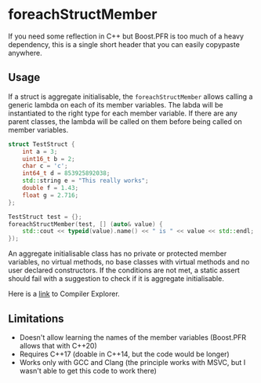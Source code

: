 # foreachStructMember
If you need some reflection in C++ but Boost.PFR is too much of a heavy dependency, this is a single short header that you can easily copypaste anywhere.

## Usage
If a struct is aggregate initialisable, the `foreachStructMember` allows calling a generic lambda on each of its member variables. The labda will be instantiated to the right type for each member variable. If there are any parent classes, the lambda will be called on them before being called on member variables.

```C++
struct TestStruct {
	int a = 3;
	uint16_t b = 2;
	char c = 'c';
	int64_t d = 853925892038;
	std::string e = "This really works";
	double f = 1.43;
	float g = 2.716;
};

TestStruct test = {};
foreachStructMember(test, [] (auto& value) {
	std::cout << typeid(value).name() << " is " << value << std::endl;
});
```
An aggregate initialisable class has no private or protected member variables, no virtual methods, no base classes with virtual methods and no user declared constructors. If the conditions are not met, a static assert should fail with a suggestion to check if it is aggregate initialisable.

Here is a [link](https://godbolt.org/z/bb3Yo58h4) to Compiler Explorer.

## Limitations
* Doesn't allow learning the names of the member variables (Boost.PFR allows that with C++20)
* Requires C++17 (doable in C++14, but the code would be longer)
* Works only with GCC and Clang (the principle works with MSVC, but I wasn't able to get this code to work there)
